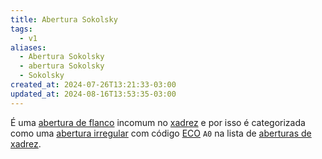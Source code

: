 ```yaml
---
title: Abertura Sokolsky
tags:
  - v1
aliases:
  - Abertura Sokolsky
  - abertura Sokolsky
  - Sokolsky
created_at: 2024-07-26T13:21:33-03:00
updated_at: 2024-08-16T13:53:35-03:00
---
```


É uma [abertura de flanco](../../../../rascunhos/2024/07/26/Xadrez_Aberturas_de_flanco.md) incomum no [xadrez](../../../../sementes/2024/07/06/Xadrez.md) e por isso é categorizada como uma [abertura irregular](../../../../sementes/2024/07/06/Xadrez_Aberturas_irregulares.md) com código [ECO](../../../../sementes/2024/07/07/Encyclopaedia_of_Chess_Openings.md) `A0` na lista de [aberturas de xadrez](../../../../rascunhos/2024/07/26/Xadrez_Aberturas.md).